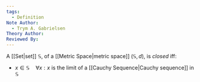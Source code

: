 ```yaml
---
tags:
  - Definition
Note Author:
  - Trym A. Gabrielsen
Theory Author: 
Reviewed By:
---
```

A [[Set|set]] $\mathbb{S}$, of a [[Metric Space|metric space]] $(\mathbb{S},d)$, is *closed* iff:
- $x\in \mathbb{S} \quad \forall x: x$ is the limit of a [[Cauchy Sequence|Cauchy sequence]] in $\mathbb{S}$


